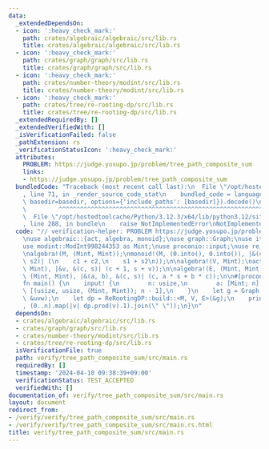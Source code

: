 ```yaml
---
data:
  _extendedDependsOn:
  - icon: ':heavy_check_mark:'
    path: crates/algebraic/algebraic/src/lib.rs
    title: crates/algebraic/algebraic/src/lib.rs
  - icon: ':heavy_check_mark:'
    path: crates/graph/graph/src/lib.rs
    title: crates/graph/graph/src/lib.rs
  - icon: ':heavy_check_mark:'
    path: crates/number-theory/modint/src/lib.rs
    title: crates/number-theory/modint/src/lib.rs
  - icon: ':heavy_check_mark:'
    path: crates/tree/re-rooting-dp/src/lib.rs
    title: crates/tree/re-rooting-dp/src/lib.rs
  _extendedRequiredBy: []
  _extendedVerifiedWith: []
  _isVerificationFailed: false
  _pathExtension: rs
  _verificationStatusIcon: ':heavy_check_mark:'
  attributes:
    PROBLEM: https://judge.yosupo.jp/problem/tree_path_composite_sum
    links:
    - https://judge.yosupo.jp/problem/tree_path_composite_sum
  bundledCode: "Traceback (most recent call last):\n  File \"/opt/hostedtoolcache/Python/3.12.3/x64/lib/python3.12/site-packages/onlinejudge_verify/documentation/build.py\"\
    , line 71, in _render_source_code_stat\n    bundled_code = language.bundle(stat.path,\
    \ basedir=basedir, options={'include_paths': [basedir]}).decode()\n          \
    \         ^^^^^^^^^^^^^^^^^^^^^^^^^^^^^^^^^^^^^^^^^^^^^^^^^^^^^^^^^^^^^^^^^^^^^^^^^^^^^^^^^\n\
    \  File \"/opt/hostedtoolcache/Python/3.12.3/x64/lib/python3.12/site-packages/onlinejudge_verify/languages/rust.py\"\
    , line 288, in bundle\n    raise NotImplementedError\nNotImplementedError\n"
  code: "// verification-helper: PROBLEM https://judge.yosupo.jp/problem/tree_path_composite_sum\n\
    \nuse algebraic::{act, algebra, monoid};\nuse graph::Graph;\nuse itertools::Itertools;\n\
    use modint::ModInt998244353 as Mint;\nuse proconio::input;\nuse re_rooting_dp::ReRootingDP;\n\
    \nalgebra!(M, (Mint, Mint));\nmonoid!(M, (0.into(), 0.into()), |&(c1, s1), &(c2,\
    \ s2)| (\n    c1 + c2,\n    s1 + s2\n));\n\nalgebra!(V, Mint);\nact!(V, (Mint,\
    \ Mint), |&v, &(c, s)| (c + 1, s + v));\n\nalgebra!(E, (Mint, Mint));\nact!(E,\
    \ (Mint, Mint), |&(a, b), &(c, s)| (c, a * s + b * c));\n\n#[proconio::fastout]\n\
    fn main() {\n    input! {\n        n: usize,\n        a: [Mint; n],\n        uvw:\
    \ [(usize, usize, (Mint, Mint)); n - 1],\n    }\n    let g = Graph::from_vertices_and_undirected_edges(&a,\
    \ &uvw);\n    let dp = ReRootingDP::build::<M, V, E>(&g);\n    println!(\"{}\"\
    , (0..n).map(|v| dp.prod(v).1).join(\" \"));\n}\n"
  dependsOn:
  - crates/algebraic/algebraic/src/lib.rs
  - crates/graph/graph/src/lib.rs
  - crates/number-theory/modint/src/lib.rs
  - crates/tree/re-rooting-dp/src/lib.rs
  isVerificationFile: true
  path: verify/tree_path_composite_sum/src/main.rs
  requiredBy: []
  timestamp: '2024-04-10 09:38:39+09:00'
  verificationStatus: TEST_ACCEPTED
  verifiedWith: []
documentation_of: verify/tree_path_composite_sum/src/main.rs
layout: document
redirect_from:
- /verify/verify/tree_path_composite_sum/src/main.rs
- /verify/verify/tree_path_composite_sum/src/main.rs.html
title: verify/tree_path_composite_sum/src/main.rs
---
```

